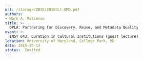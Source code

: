 ```yaml
---
url: /storage/2015/2015Oct-UMD.pdf
authors:
- Mark A. Matienzo
title: >-
  DPLA: Partnering for Discovery, Reuse, and Metadata Quality
event: >-
  INST 643: Curation in Cultural Institutions (guest lecture)
location: University of Maryland, College Park, MD
date: 2015-10-13
status:  Invited
---
```

